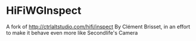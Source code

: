 # HiFiWGInspect
A fork of http://ctrlaltstudio.com/hifi/inspect By Clément Brisset, in an effort to make it behave even more like Secondlife's Camera
